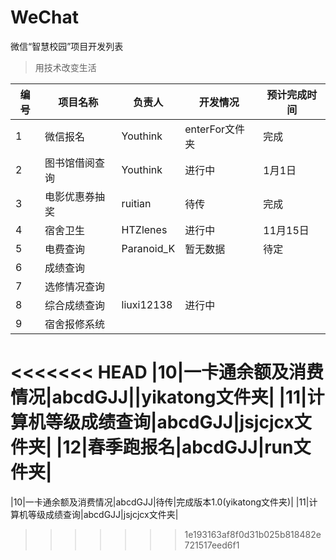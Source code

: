 # WeChat
微信“智慧校园”项目开发列表
>用技术改变生活

|编号|项目名称|负责人|开发情况|预计完成时间|
|----|--------|-------|---------|----------|
|1|微信报名|Youthink|enterFor文件夹|完成|
|2|图书馆借阅查询|Youthink|进行中|1月1日|
|3|电影优惠券抽奖|ruitian|待传|完成|
|4|宿舍卫生|HTZlenes|进行中|11月15日||
|5|电费查询|Paranoid_K|暂无数据|待定||
|6|成绩查询|||||
|7|选修情况查询||||||
|8|综合成绩查询|liuxi12138|进行中||||
|9|宿舍报修系统||||||
<<<<<<< HEAD
|10|一卡通余额及消费情况|abcdGJJ||yikatong文件夹|
|11|计算机等级成绩查询|abcdGJJ|jsjcjcx文件夹|
|12|春季跑报名|abcdGJJ|run文件夹|
=======
|10|一卡通余额及消费情况|abcdGJJ|待传|完成版本1.0(yikatong文件夹)|
|11|计算机等级成绩查询|abcdGJJ|jsjcjcx文件夹|
>>>>>>> 1e193163af8f0d31b025b818482e721517eed6f1
